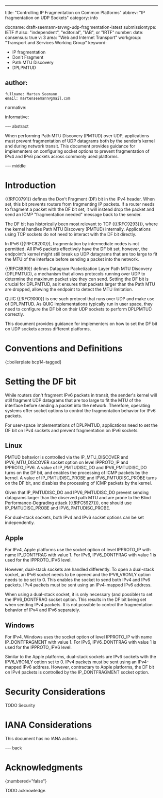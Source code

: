 ---

title: "Controlling IP Fragmentation on Common Platforms"
abbrev: "IP fragmentation on UDP Sockets"
category: info

docname: draft-seemann-tsvwg-udp-fragmentation-latest
submissiontype: IETF  # also: "independent", "editorial", "IAB", or "IRTF"
number:
date:
consensus: true
v: 3
area: "Web and Internet Transport"
workgroup: "Transport and Services Working Group"
keyword:
 - IP fragmentation
 - Don't Fragment
 - Path MTU Discovery
 - DPLPMTUD

author:
 -
    fullname: Marten Seemann
    email: martenseemann@gmail.com

normative:

informative:


--- abstract

When performing Path MTU Discovery (PMTUD) over UDP, applications must prevent
fragmentation of UDP datagrams both by the sender's kernel and during network
transit. This document provides guidance for implementers on configuring socket
options to prevent fragmentation of IPv4 and IPv6 packets across commonly used
platforms.

--- middle

# Introduction

{{!RFC0791}} defines the Don't Fragment (DF) bit in the IPv4 header. When set,
this bit prevents routers from fragmenting IP packets. If a router needs to
fragment a packet with the DF bit set, it will instead drop the packet and send
an ICMP "fragmentation needed" message back to the sender.

The DF bit has historically been most relevant to TCP ({{!RFC9293}}), where the
kernel handles Path MTU Discovery (PMTUD) internally. Applications using TCP
sockets do not need to interact with the DF bit directly.

In IPv6 ({{!RFC8200}}), fragmentation by intermediate nodes is not permitted.
All IPv6 packets effectively have the DF bit set, however, the endpoint's kernel
might still break up UDP datagrams that are too large to fit the MTU of the
interface before sending a packet into the network.

{{!RFC8899}} defines Datagram Packetization Layer Path MTU Discovery (DPLPMTUD),
a mechanism that allows protocols running over UDP to determine the maximum
packet size they can send. Setting the DF bit is crucial for DPLPMTUD, as it
ensures that packets larger than the Path MTU are dropped, allowing the endpoint
to detect the MTU limitation.

QUIC {{!RFC9000}} is one such protocol that runs over UDP and make use of
DPLPMTUD. As QUIC implementations typically run in user space, they need to
configure the DF bit on their UDP sockets to perform DPLPMTUD correctly.

This document provides guidance for implementers on how to set the DF bit on UDP
sockets across different platforms.


# Conventions and Definitions

{::boilerplate bcp14-tagged}


# Setting the DF bit

While routers don't fragment IPv6 packets in transit, the sender's kernel will
still fragment UDP datagrams that are too large to fit the MTU of the interface
before sending a packet into the network. Therefore, operating systems offer
socket options to control the fragmentation behavior for IPv6 packets.

For user-space implementations of DPLPMTUD, applications need to set the DF bit on
IPv4 sockets and prevent fragmentation on IPv6 sockets.

## Linux

PMTUD behavior is controlled via the IP_MTU_DISCOVER and IPV6_MTU_DISCOVER
socket option on level IPPROTO_IP and IPPROTO_IPV6. A value of IP_PMTUDISC_DO
and IPV6_PMTUDISC_DO turns on the DF bit, and enables the processing of ICMP
packets by the kernel. A value of IP_PMTUDISC_PROBE and IPV6_PMTUDISC_PROBE
turns on the DF bit, and disables the processing of ICMP packets by the kernel.

Given that IP_PMTUDISC_DO and IPV6_PMTUDISC_DO prevent sending datagrams larger
than the observed path MTU and are prone to the Blind Performance-Degrading
attack ({{!RFC5927}}), one should use IP_PMTUDISC_PROBE and IPV6_PMTUDISC_PROBE.

For dual-stack sockets, both IPv4 and IPv6 socket options can be set
independently.


## Apple

For IPv4, Apple platforms use the socket option of level IPPROTO_IP with name
IP_DONTFRAG with value 1. For IPv6, IPV6_DONTFRAG with value 1 is used for the
IPPROTO_IPV6 level.

However, dual-stack sockets are handled differently: To open a dual-stack socket,
an IPv6 socket needs to be opened and the IPV6_V6ONLY option needs to be set to
0. This enables the socket to send both IPv4 and IPv6 packets. IPv4 packets must
be sent using an IPv4-mapped IPv6 address.

When using a dual-stack socket, it is only necessary (and possible) to set the
IPV6_DONTFRAG socket option. This results in the DF bit being set when sending
IPv4 packets. It is not possible to control the fragmentation behavior of IPv4
and IPv6 separately.


## Windows

For IPv4, Windows uses the socket option of level IPPROTO_IP with name
IP_DONTFRAGMENT with value 1. For IPv6, IPV6_DONTFRAG with value 1 is used for
the IPPROTO_IPV6 level.

Similar to the Apple platforms, dual-stack sockets are IPv6 sockets with the
IPV6_V6ONLY option set to 0. IPv4 packets must be sent using an IPv4-mapped
IPv6 address. However, contractary to Apple platforms, the DF bit on IPv4
packets is controlled by the IP_DONTFRAGMENT socket option.


# Security Considerations

TODO Security


# IANA Considerations

This document has no IANA actions.


--- back

# Acknowledgments
{:numbered="false"}

TODO acknowledge.
